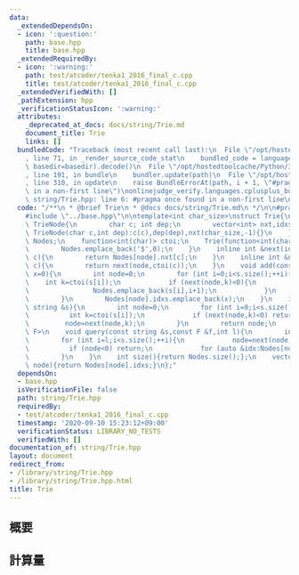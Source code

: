 ```yaml
---
data:
  _extendedDependsOn:
  - icon: ':question:'
    path: base.hpp
    title: base.hpp
  _extendedRequiredBy:
  - icon: ':warning:'
    path: test/atcoder/tenka1_2016_final_c.cpp
    title: test/atcoder/tenka1_2016_final_c.cpp
  _extendedVerifiedWith: []
  _pathExtension: hpp
  _verificationStatusIcon: ':warning:'
  attributes:
    _deprecated_at_docs: docs/string/Trie.md
    document_title: Trie
    links: []
  bundledCode: "Traceback (most recent call last):\n  File \"/opt/hostedtoolcache/Python/3.8.5/x64/lib/python3.8/site-packages/onlinejudge_verify/documentation/build.py\"\
    , line 71, in _render_source_code_stat\n    bundled_code = language.bundle(stat.path,\
    \ basedir=basedir).decode()\n  File \"/opt/hostedtoolcache/Python/3.8.5/x64/lib/python3.8/site-packages/onlinejudge_verify/languages/cplusplus.py\"\
    , line 191, in bundle\n    bundler.update(path)\n  File \"/opt/hostedtoolcache/Python/3.8.5/x64/lib/python3.8/site-packages/onlinejudge_verify/languages/cplusplus_bundle.py\"\
    , line 310, in update\n    raise BundleErrorAt(path, i + 1, \"#pragma once found\
    \ in a non-first line\")\nonlinejudge_verify.languages.cplusplus_bundle.BundleErrorAt:\
    \ string/Trie.hpp: line 6: #pragma once found in a non-first line\n"
  code: "/**\n * @brief Trie\n * @docs docs/string/Trie.md\n */\n\n#pragma once\n\n\
    #include \"../base.hpp\"\n\ntemplate<int char_size>\nstruct Trie{\n    struct\
    \ TrieNode{\n        char c; int dep;\n        vector<int> nxt,idxs;\n       \
    \ TrieNode(char c,int dep):c(c),dep(dep),nxt(char_size,-1){}\n    };\n    vector<TrieNode>\
    \ Nodes;\n    function<int(char)> ctoi;\n    Trie(function<int(char)> ctoi):ctoi(ctoi){\n\
    \        Nodes.emplace_back('$',0);\n    }\n    inline int &next(int node,int\
    \ c){\n        return Nodes[node].nxt[c];\n    }\n    inline int &next(int node,char\
    \ c){\n        return next(node,ctoi(c));\n    }\n    void add(const string &s,int\
    \ x=0){\n        int node=0;\n        for (int i=0;i<s.size();++i){\n        \
    \    int k=ctoi(s[i]);\n            if (next(node,k)<0){\n                next(node,k)=Nodes.size();\n\
    \                Nodes.emplace_back(s[i],i+1);\n            }\n            node=next(node,k);\n\
    \        }\n        Nodes[node].idxs.emplace_back(x);\n    }\n    int find(const\
    \ string &s){\n        int node=0;\n        for (int i=0;i<s.size();++i){\n  \
    \          int k=ctoi(s[i]);\n            if (next(node,k)<0) return -1;\n   \
    \         node=next(node,k);\n        }\n        return node;\n    }\n    template<typename\
    \ F>\n    void query(const string &s,const F &f,int l){\n        int node=0;\n\
    \        for (int i=l;i<s.size();++i){\n            node=next(node,s[i]);\n  \
    \          if (node<0) return;\n            for (auto &idx:Nodes[node].idxs) f(idx);\n\
    \        }\n    }\n    int size(){return Nodes.size();};\n    vector<int> idxs(int\
    \ node){return Nodes[node].idxs;}\n};"
  dependsOn:
  - base.hpp
  isVerificationFile: false
  path: string/Trie.hpp
  requiredBy:
  - test/atcoder/tenka1_2016_final_c.cpp
  timestamp: '2020-09-10 15:23:12+09:00'
  verificationStatus: LIBRARY_NO_TESTS
  verifiedWith: []
documentation_of: string/Trie.hpp
layout: document
redirect_from:
- /library/string/Trie.hpp
- /library/string/Trie.hpp.html
title: Trie
---
```

## 概要

## 計算量